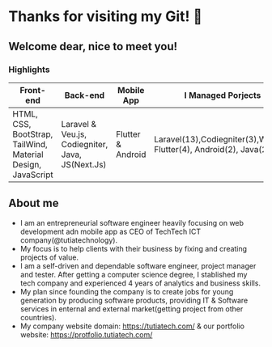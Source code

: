 # Thanks for visiting my Git! 👋  
## Welcome dear, nice to meet you!

### Highlights

|  Front-end   | Back-end   |  Mobile App   | I Managed Porjects   |
| ----------- | ----------- | ----------- | ----------- |
|HTML, CSS, BootStrap, TailWind, Material Design, JavaScript|Laravel & Veu.js, Codiegniter, Java, JS(Next.Js)|Flutter & Android|Laravel(13),Codiegniter(3),WP(25), Flutter(4), Android(2), Java(2)|

## About me

* I am an entrepreneurial software engineer heavily focusing on web development adn mobile app as CEO of TechTech ICT company(@tutiatechnology).
* My focus is to help clients with their business by fixing and creating projects of value.
* I am a self-driven and dependable software engineer, project manager and tester. After getting a computer science degree, I stablished my tech company and experienced 4 years of analytics and business skills. 
* My plan since founding the company is to create jobs for young generation by producing software products, providing IT & Software services in enternal and external market(getting project from other countries).
* My company website domain: https://tutiatech.com/ & our portfolio website: https://protfolio.tutiatech.com/
